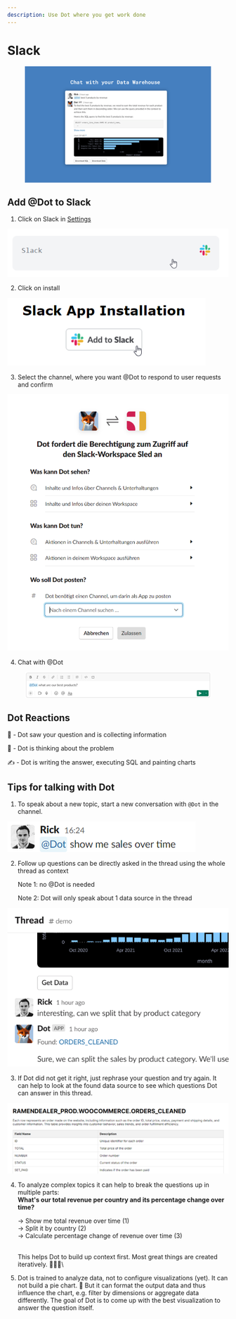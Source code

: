 ```yaml
---
description: Use Dot where you get work done
---
```


# Slack

<figure><img src="../../.gitbook/assets/5054185512945_e79d37c981ae9750d4a1_1600.png" alt=""><figcaption></figcaption></figure>

## Add @Dot to Slack

1. Click on Slack in [Settings ](https://app.getdot.ai/settings)

![](<../../.gitbook/assets/image (6).png>)

2. Click on install

![](<../../.gitbook/assets/image (8).png>)

3. Select the channel, where you want @Dot to respond to user requests and confirm

![](<../../.gitbook/assets/image (3).png>)

4. Chat with @Dot

<figure><img src="../../.gitbook/assets/image (1).png" alt=""><figcaption></figcaption></figure>

## Dot Reactions

👀 - Dot saw your question and is collecting information

🧠 - Dot is thinking about the problem

✍️ -  Dot is writing the answer, executing SQL and painting charts





## Tips for talking with Dot

1. To speak about a new topic, start a new conversation with `@Dot` in the channel.&#x20;

![](<../../.gitbook/assets/grafik (15).png>)



2.  Follow up questions can be directly asked in the thread using the whole thread as context

    Note 1: no @Dot is needed

    Note 2: Dot will only speak about 1 data source in the thread

![](<../../.gitbook/assets/grafik (18).png>)



3. If Dot did not get it right, just rephrase your question and try again. It can help to look at the found data source to see which questions Dot can answer in this thread.

![](<../../.gitbook/assets/grafik (16).png>)



4.  To analyze complex topics it can help to break the questions up in multiple parts:\
    **What's our total revenue per country and its percentage change over time?**

    -> Show me total revenue over time (1)\
    -> Split it by country (2)\
    -> Calculate percentage change of revenue over time (3)

    \
    This helps Dot to build up context first. Most great things are created iteratively. 🛶⛵🚢\

5. Dot is trained to analyze data, not to configure visualizations (yet). It can not build a pie chart. 🍰 But it can format the output data and thus influence the chart, e.g. filter by dimensions or aggregate data differently. The goal of Dot is to come up with the best visualization to answer the question itself.
